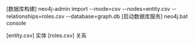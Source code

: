 [数据库构建]
    neo4j-admin import --mode=csv --nodes=entity.csv --relationships=roles.csv --database=graph.db
[启动数据库服务]
    neo4j.bat console

[entity.csv]  实体
[roles.csv] 关系


